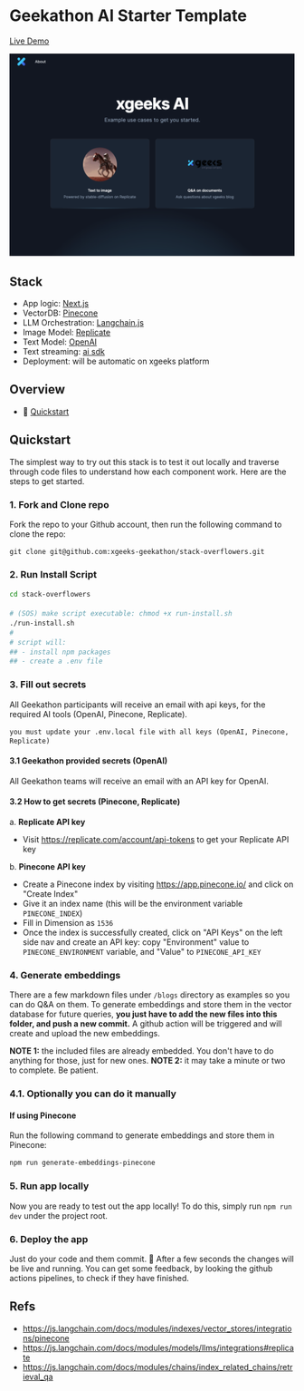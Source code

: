 # Geekathon AI Starter Template

[Live Demo](https://stack-overflowers-dev.xgeeks.tech/)

<img width="1305" alt="ScreenShot" src="./assets/Demo_Screenshot.png">

## Stack

- App logic: [Next.js](https://nextjs.org/)
- VectorDB: [Pinecone](https://www.pinecone.io/)
- LLM Orchestration: [Langchain.js](https://js.langchain.com/docs/)
- Image Model: [Replicate](https://replicate.com/)
- Text Model: [OpenAI](https://platform.openai.com/docs/models)
- Text streaming: [ai sdk](https://github.com/vercel-labs/ai)
- Deployment: will be automatic on xgeeks platform

## Overview

- 🚀 [Quickstart](#quickstart)

## Quickstart

The simplest way to try out this stack is to test it out locally and traverse through code files to understand how each component work. Here are the steps to get started.

### 1. Fork and Clone repo

Fork the repo to your Github account, then run the following command to clone the repo:

```
git clone git@github.com:xgeeks-geekathon/stack-overflowers.git
```

### 2. Run Install Script

```sh
cd stack-overflowers

# (SOS) make script executable: chmod +x run-install.sh
./run-install.sh
#
# script will:
## - install npm packages
## - create a .env file
```

### 3. Fill out secrets

All Geekathon participants will receive an email with api keys, for the required AI tools (OpenAI, Pinecone, Replicate).

```
you must update your .env.local file with all keys (OpenAI, Pinecone, Replicate)
```

#### 3.1 Geekathon provided secrets (OpenAI)

All Geekathon teams will receive an email with an API key for OpenAI.

#### 3.2 How to get secrets (Pinecone, Replicate)

a. **Replicate API key**

- Visit https://replicate.com/account/api-tokens to get your Replicate API key

b. **Pinecone API key**

- Create a Pinecone index by visiting https://app.pinecone.io/ and click on "Create Index"
- Give it an index name (this will be the environment variable `PINECONE_INDEX`)
- Fill in Dimension as `1536`
- Once the index is successfully created, click on "API Keys" on the left side nav and create an API key: copy "Environment" value to `PINECONE_ENVIRONMENT` variable, and "Value" to `PINECONE_API_KEY`

### 4. Generate embeddings

There are a few markdown files under `/blogs` directory as examples so you can do Q&A on them. To generate embeddings and store them in the vector database for future queries, **you just have to add the new files into this folder, and push a new commit.**
A github action will be triggered and will create and upload the new embeddings.

**NOTE 1:** the included files are already embedded. You don't have to do anything for those, just for new ones.
**NOTE 2:** it may take a minute or two to complete. Be patient.

### 4.1. Optionally you can do it manually

#### If using Pinecone

Run the following command to generate embeddings and store them in Pinecone:

```bash
npm run generate-embeddings-pinecone
```

### 5. Run app locally

Now you are ready to test out the app locally! To do this, simply run `npm run dev` under the project root.

### 6. Deploy the app

Just do your code and them commit. :rocket:
After a few seconds the changes will be live and running.
You can get some feedback, by looking the github actions pipelines, to check if they have finished.

## Refs

- https://js.langchain.com/docs/modules/indexes/vector_stores/integrations/pinecone
- https://js.langchain.com/docs/modules/models/llms/integrations#replicate
- https://js.langchain.com/docs/modules/chains/index_related_chains/retrieval_qa
